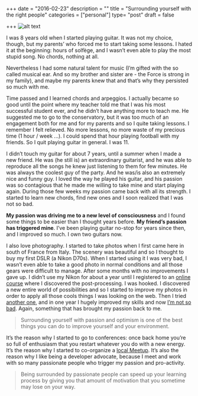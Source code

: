 +++
date = "2016-02-23"
description = ""
title = "Surrounding yourself with the right people"
categories = ["personal"]
type= "post"
draft = false

+++
![alt text](../../../../img/cerini.jpeg "passion")

I was 8 years old when I started playing guitar. It was not my choice, though, but my parents’ who forced me to start taking some lessons. I hated it at the beginning: hours of solfège, and I wasn’t even able to play the most stupid song. No chords, nothing at all.

Nevertheless I had some natural talent for music (I’m gifted with the so called musical ear. And so my brother and sister are - the Force is strong in my family), and maybe my parents knew that and that’s why they persisted so much with me.

Time passed and I learned chords and arpeggios. I actually became so good until the point where my teacher told me that I was his most successful student ever, and he didn’t have anything more to teach me. He suggested me to go to the conservatory, but it was too much of an engagement both for me and for my parents and so I quite taking lessons.
I remember I felt relieved. No more lessons, no more waste of my precious time (1 hour / week ...). I could spend that hour playing football with my friends. So I quit playing guitar in general.
I was 11.

I didn’t touch my guitar for about 7 years, until a summer when I made a new friend. He was (he still is) an extraordinary guitarist, and he was able to reproduce all the songs he knew just listening to them for few minutes. He was always the coolest guy of the party. And he was/is also an extremely nice and funny guy. I loved the way he played his guitar, and his passion was so contagious that he made me willing to take mine and start playing again. During those few weeks my passion came back with all its strength. I started to learn new chords, find new ones and I soon realized that I was not so bad.

**My passion was driving me to a new level of consciousness** and I found some things to be easier than I thought years before. **My friend’s passion has triggered mine**. I’ve been playing guitar no-stop for years since then, and I improved so much. I own two guitars now.

I also love photography. I started to take photos when I first came here in south of France from Italy. The scenery was beautiful and so I thought to buy my first DSLR (a Nikon D70s). When I started using it I was very bad, I wasn’t even able to take a good photo in normal conditions and all those gears were difficult to manage. After some months with no improvements I gave up. I didn’t use my Nikon for about a year until I registered to an [online course](http://kelbyone.com/) where I discovered the post-processing. I was hooked. I discovered a new entire world of possibilities and so I started to improve my photos in order to apply all those cools things I was looking on the web. Then I tried [another one](http://strobist.blogspot.fr/2011/01/introducing-strobist-lighting-in-layers.html), and in one year I hugely improved my skills and now [I’m not so bad](https://www.flickr.com/photos/alebaffa/). Again, something that has brought my passion back to me.

> Surrounding yourself with passion and optimism is one of the best things you can do to improve yourself and your environment.

It’s the reason why I started to go to conferences: once back home you’re so full of enthusiasm that you restart whatever you do with a new energy.
It’s the reason why I started to co-organize a [local Meetup](http://www.meetup.com/French-Riviera-Software-Craftsmanship-Community/).
It’s also the reason why I like being a developer advocate, because I meet and work with so many passionate people who trigger my passion and pro-activity.

> Being surrounded by passionate people can speed up your learning process by giving you that amount of motivation that you sometime may lose on your way.
